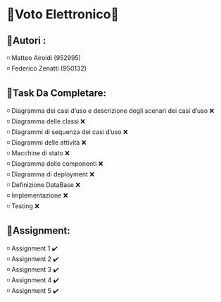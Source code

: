 # 📕Voto Elettronico📕

## 👥Autori : 
<p> 
◽ Matteo Airoldi (952995)<br>
◽ Federico Zenatti (950132) <br>
</p>


## 📌Task Da Completare:
<p> 
◽ Diagramma dei casi d’uso e descrizione degli scenari dei casi d’uso ❌<br>
◽ Diagramma delle classi ❌ <br>
◽ Diagrammi di sequenza dei casi d’uso ❌<br>
◽ Diagrammi delle attività ❌<br>
◽ Macchine di stato ❌<br>
◽ Diagramma delle componenti ❌<br>
◽ Diagramma di deployment ❌<br>
◽ Definizione DataBase ❌<br>
◽ Implementazione ❌<br>
◽ Testing ❌<br>

</p>


## 📑Assignment:
<p> 
◽ Assignment 1 ✔️ <br>
◽ Assignment 2 ✔️ <br>
◽ Assignment 3 ✔️ <br>
◽ Assignment 4 ✔️ <br>
◽ Assignment 5 ✔️ <br>
  
</p>


